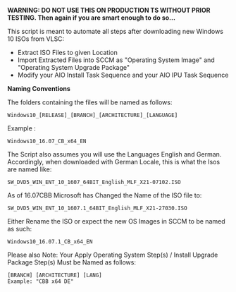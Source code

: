 **WARNING: DO NOT USE THIS ON PRODUCTION TS WITHOUT PRIOR TESTING. Then again if you are smart enough to do so...**


This script is meant to automate all steps after downloading new Windows 10 ISOs from VLSC:
* Extract ISO Files to given Location
* Import Extracted Files into SCCM as "Operating System Image" and "Operating System Upgrade Package"
* Modify your AIO Install Task Sequence and your AIO IPU Task Sequence

**Naming Conventions**

The folders containing the files will be named as follows:

    Windows10_[RELEASE]_[BRANCH]_[ARCHITECTURE]_[LANGUAGE]

Example : 

    Windows10_16.07_CB_x64_EN

The Script also assumes you will use the Languages English and German.
Accordingly, when downloaded with German Locale, this is what the Isos are named like:

    SW_DVD5_WIN_ENT_10_1607_64BIT_English_MLF_X21-07102.ISO

As of 16.07CBB Microsoft has Changed the Name of the ISO file to:

    SW_DVD5_WIN_ENT_10_1607.1_64BIT_English_MLF_X21-27030.ISO

Either Rename the ISO or expect the new OS Images in SCCM to be named as such:

    Windows10_16.07.1_CB_x64_EN

Please also Note:
Your Apply Operating System Step(s) / Install Upgrade Package Step(s) Must be Named as follows:

    [BRANCH] [ARCHITECTURE] [LANG]
    Example: "CBB x64 DE"
